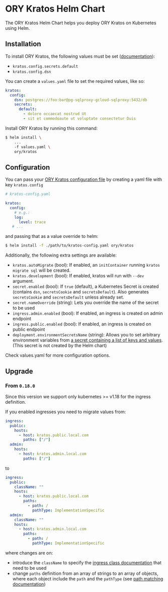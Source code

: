 # ORY Kratos Helm Chart

The ORY Kratos Helm Chart helps you deploy ORY Kratos on Kubernetes using Helm.

## Installation

To install ORY Kratos, the following values must be set
([documentation](https://www.ory.sh/kratos/docs/reference/configuration)):

- `kratos.config.secrets.default`
- `kratos.config.dsn`

You can create a `values.yaml` file to set the required values, like so:

```yaml
kratos:
  config:
    dsn: postgres://foo:bar@pg-sqlproxy-gcloud-sqlproxy:5432/db
    secrets:
      default:
        - dolore occaecat nostrud Ut
        - sit et commodoaute ut voluptate consectetur Duis
```

Install ORY Kratos by running this command:

```bash
$ helm install \
    ...
    -f values.yaml \
    ory/kratos
```

## Configuration

You can pass your [ORY Kratos configuration file](https://www.ory.sh/kratos/docs/reference/configuration)
by creating a yaml file with key `kratos.config`

```yaml
# kratos-config.yaml

kratos:
  config:
    # e.g.:
    log:
      level: trace
   # ...
```

and passing that as a value override to helm:

```bash
$ helm install -f ./path/to/kratos-config.yaml ory/kratos
```

Additionally, the following extra settings are available:

- `kratos.autoMigrate` (bool): If enabled, an `initContainer` running `kratos migrate sql` will be created.
- `kratos.development` (bool): If enabled, kratos will run with `--dev` argument.
- `secret.enabled` (bool): If `true` (default), a Kubernetes Secret is created (contains `dsn`, `secretsCookie` and `secretsDefault`). Also generates `secretsCookie` and `secretsDefault` unless already set.
- `secret.nameOverride` (string): Lets you override the name of the secret to be used
- `ingress.admin.enabled` (bool): If enabled, an ingress is created on admin endpoint
- `ingress.public.enabled` (bool): If enabled, an ingress is created on public endpoint
- `deployment.environmentSecretsName` (string): Allows you to set arbitrary environment variables from [a secret containing a list of keys and values](https://kubernetes.io/docs/tasks/inject-data-application/distribute-credentials-secure/#configure-all-key-value-pairs-in-a-secret-as-container-environment-variables). (This secret is not created by the Helm chart)

Check values.yaml for more configuration options.

## Upgrade

### From `0.18.0`

Since this version we support only kubernetes >= v1.18 for the ingress definition.

If you enabled ingresses you need to migrate values from:
```yaml
ingress:
  public:
    hosts:
      - host: kratos.public.local.com
        paths: ["/"]
  admin:
    hosts:
      - host: kratos.admin.local.com
        paths: ["/"]
```

to

```yaml
ingress:
  public:
    className: ""
    hosts:
      - host: kratos.public.local.com
        paths:
          - path: /
            pathType: ImplementationSpecific
  admin:
    className: ""
    hosts:
      - host: kratos.admin.local.com
        paths:
          - path: /
            pathType: ImplementationSpecific
```

where changes are on:
- introduce the `className` to specify the [ingress class documentation](https://kubernetes.io/blog/2020/04/02/improvements-to-the-ingress-api-in-kubernetes-1.18/#extended-configuration-with-ingress-classes) that need to be used
- change `paths` definition from an array of strings to an array of objects, where each object include the `path` and the `pathType` (see [path matching documentation](https://kubernetes.io/blog/2020/04/02/improvements-to-the-ingress-api-in-kubernetes-1.18/#better-path-matching-with-path-types))
